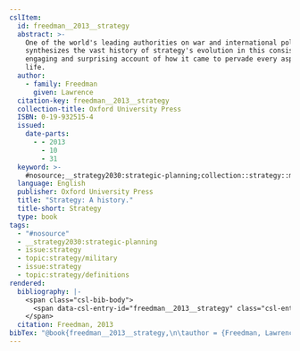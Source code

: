 ```yaml
---
cslItem:
  id: freedman__2013__strategy
  abstract: >-
    One of the world's leading authorities on war and international politics
    synthesizes the vast history of strategy's evolution in this consistently
    engaging and surprising account of how it came to pervade every aspect of
    life.
  author:
    - family: Freedman
      given: Lawrence
  citation-key: freedman__2013__strategy
  collection-title: Oxford University Press
  ISBN: 0-19-932515-4
  issued:
    date-parts:
      - - 2013
        - 10
        - 31
  keyword: >-
    #nosource;__strategy2030:strategic-planning;collection::strategy::military;collection::strategy::definitions
  language: English
  publisher: Oxford University Press
  title: "Strategy: A history."
  title-short: Strategy
  type: book
tags:
  - "#nosource"
  - __strategy2030:strategic-planning
  - issue:strategy
  - topic:strategy/military
  - issue:strategy
  - topic:strategy/definitions
rendered:
  bibliography: |-
    <span class="csl-bib-body">
      <span data-csl-entry-id="freedman__2013__strategy" class="csl-entry">Freedman, L. 2013. <i>Strategy: A history.</i> Oxford University Press.</span>
    </span>
  citation: Freedman, 2013
bibTex: "@book{freedman__2013__strategy,\n\tauthor = {Freedman, Lawrence},\n\tseries = {Oxford {University} {Press}},\n\tyear = {2013},\n\tmonth = {oct 31},\n\tpublisher = {Oxford University Press},\n\ttitle = {Strategy: A history.},\n}\n\n"
---
```

